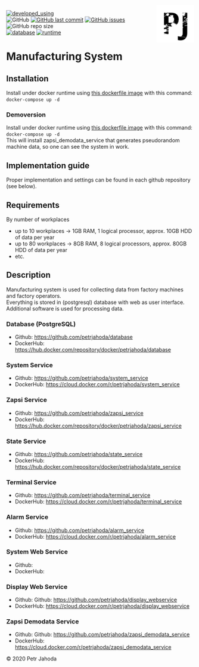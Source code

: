 <img src="./logo.svg" alt="Size Limit CLI" width="100" align="right">

[![developed_using](https://img.shields.io/badge/developed%20using-Jetbrains%20Goland-lightgrey)](https://www.jetbrains.com/go/)
<br/>
![GitHub](https://img.shields.io/github/license/petrjahoda/system)
[![GitHub last commit](https://img.shields.io/github/last-commit/petrjahoda/system)](https://github.com/petrjahoda/system/commits/master)
[![GitHub issues](https://img.shields.io/github/issues/petrjahoda/system)](https://github.com/petrjahoda/system/issues)
<br/>
![GitHub repo size](https://img.shields.io/github/repo-size/petrjahoda/system)
<br/>
[![database](https://img.shields.io/badge/database-PostgreSQL-red)](https://www.postgresql.org)
[![runtime](https://img.shields.io/badge/runtime-Docker-red)](https://www.docker.com)


# Manufacturing System

## Installation
Install under docker runtime using [this dockerfile image](https://github.com/petrjahoda/system/tree/master/latest) with this command: ```docker-compose up -d```
### Demoversion
Install under docker runtime using [this dockerfile image](https://github.com/petrjahoda/system/tree/master/demo) with this command: ```docker-compose up -d```<br>
This will install zapsi_demodata_service that generates pseudorandom machine data, so one can see the system in work.


## Implementation guide
Proper implementation and settings can be found in each github repository (see below).

## Requirements
By number of workplaces
* up to 10 workplaces -> 1GB RAM, 1 logical processor, approx. 10GB HDD of data per year
* up to 80 workplaces -> 8GB RAM, 8 logical processors, approx. 80GB HDD of data per year
* etc.


## Description
Manufacturing system is used for collecting data from factory machines and factory operators.<br>
Everything is stored in (postgresql) database with web as user interface.<br>
Additional software is used for processing data.<br>


### Database (PostgreSQL)
* Github: https://github.com/petrjahoda/database
* DockerHub: https://hub.docker.com/repository/docker/petrjahoda/database
### System Service
* Github: https://github.com/petrjahoda/system_service
* DockerHub: https://cloud.docker.com/r/petrjahoda/system_service   
### Zapsi Service
* Github: https://github.com/petrjahoda/zapsi_service
* DockerHub: https://hub.docker.com/repository/docker/petrjahoda/zapsi_service
### State Service
* Github: https://github.com/petrjahoda/state_service
* DockerHub: https://hub.docker.com/repository/docker/petrjahoda/state_service
### Terminal Service
* Github: https://github.com/petrjahoda/terminal_service
* DockerHub: https://cloud.docker.com/r/petrjahoda/terminal_service
### Alarm Service
* Github: https://github.com/petrjahoda/alarm_service
* DockerHub: https://cloud.docker.com/r/petrjahoda/alarm_service
### System Web Service
* Github:
* DockerHub:
### Display Web Service
* Github: Github: https://github.com/petrjahoda/display_webservice
* DockerHub: https://cloud.docker.com/r/petrjahoda/display_webservice
### Zapsi Demodata Service
* Github: Github: https://github.com/petrjahoda/zapsi_demodata_service
* DockerHub: https://cloud.docker.com/r/petrjahoda/zapsi_demodata_service
    
© 2020 Petr Jahoda
